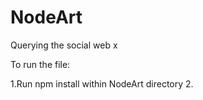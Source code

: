# NodeArt
Querying the social web x

To run the file:

1.Run npm install within NodeArt directory
2. 